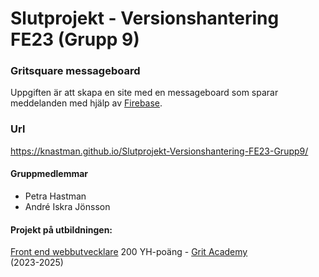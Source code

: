 # Slutprojekt - Versionshantering FE23 (Grupp 9)
### Gritsquare messageboard

Uppgiften är att skapa en site med en messageboard som sparar meddelanden med hjälp av [Firebase](https://firebase.google.com/). 

### Url
https://knastman.github.io/Slutprojekt-Versionshantering-FE23-Grupp9/

#### Gruppmedlemmar
* Petra Hastman
* André Iskra Jönsson

#### Projekt på utbildningen:
[Front end webbutvecklare](https://gritacademy.se/front-end-webbutvecklare/) 200 YH-poäng - [Grit Academy](https://gritacademy.se/)  
(2023-2025)

